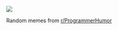 ![](https://preview.redd.it/5rn2bihrbnmd1.png?width=640&crop=smart&auto=webp&s=cd025b1e025c539d8ac50506c48ae20c302f7931)

 Random memes from [r/ProgrammerHumor](https://www.reddit.com/r/ProgrammerHumor/)

